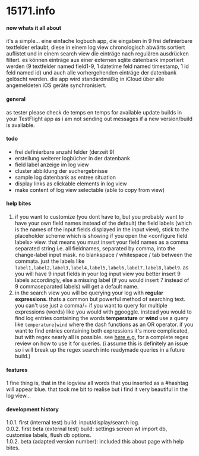 # 15171.info
#### now whats it all about
it's a simple... eine einfache logbuch app, die eingaben in 9 frei definierbare textfelder erlaubt, diese in einem log view chronologisch abwärts sortiert auflistet und in einem search view die einträge nach regulären ausdrücken filtert. es können einträge aus einer externen sqlite datenbank importiert werden (9 textfelder named field1-9, 1 datetime feld named timestamp, 1 id feld named id) und auch alle vorhergehenden einträge der datenbank gelöscht werden. die app wird standardmäßig in iCloud über alle angemeldeten iOS geräte synchronisiert.

#### general
as tester please check de temps en temps for available update builds in your TestFlight app as i am not sending out messages if a new version/build is available.

#### todo
- frei definierbare anzahl felder (derzeit 9)
- erstellung weiterer logbücher in der datenbank
- field label anzeige im log view
- cluster abbildung der suchergebnisse
- sample log datenbank as entree situation
- display links as clickable elements in log view
- make content of log view selectable (able to copy from view)

#### help bites

1.    if you want to customize (you dont have to, but you probably want to have your own field names instead of the default) the field labels (which is the names of the input fields displayed in the input view), stick to the placeholder scheme which is showing if you open the \<configure field labels> view. 
that means you must insert your field names as a comma separated string i.e. all fieldnames, separated by comma, into the change-label input mask. no blankspace / whitespace / tab between the commata. just the labels like `label1,label2,label3,label4,label5,label6,label7,label8,label9`. as you will have 9 input fields in your log input view you better insert 9 labels accordingly, else a missing label (if you would insert 7 instead of 9 commaseparated labels) will get a default name.   
2. in the search view you will be querying your log with **regular expressions**. thats a common but powerful method of searching text. you can't use just a comma/+ if you want to query for multiple expressions (words) like you would with ggooggle. instead you would to find log entries containing the words **temperature** or **wind** use a query like `temperature|wind` where the dash functions as an OR operator. if you want to find entries containing both expressions it's more complicated, but with regex nearly all is possible. see [here e.g.](https://regexr.com) for a complete regex review on how to use it for queries. (i assume this is definitely an issue so i will break up the regex search into readymade queries in a future build.)

#### features
1 fine thing is, that in the logview all words that you inserted as a #hashtag will appear blue. that took me bit to realise but i find it very beautiful in the log view...

#### development history
1.0.1. first (internal test) build: input/display/search log.   
0.0.2. first beta (external test) build: settings screen wt import db, customise labels, flush db options.   
1.0.2. beta (adapted version number): included this about page with help bites.







